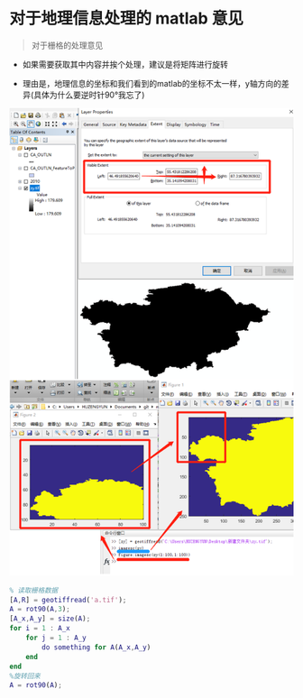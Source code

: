 # 对于地理信息处理的 matlab 意见

> 对于栅格的处理意见

- 如果需要获取其中内容并挨个处理，建议是将矩阵进行旋转

- 理由是，地理信息的坐标和我们看到的matlab的坐标不太一样，y轴方向的差异(具体为什么要逆时针90°我忘了)

![](./pic/read_raster_rot90_reason.jpg)

```matlab
% 读取栅格数据
[A,R] = geotiffread('a.tif');
A = rot90(A,3);
[A_x,A_y] = size(A);
for i = 1 : A_x
    for j = 1 : A_y
        do something for A(A_x,A_y)
    end
end
%旋转回来
A = rot90(A);
```